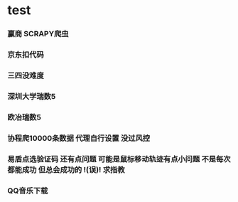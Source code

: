# test

### 赢商 SCRAPY爬虫

### 京东扣代码

### 三四没难度

### 深圳大学瑞数5

### 欧冶瑞数5

### 协程爬10000条数据 代理自行设置 没过风控

### 易盾点选验证码 还有点问题 可能是鼠标移动轨迹有点小问题 不是每次都能成功 但总会成功的  !(误)!  求指教

### QQ音乐下载
